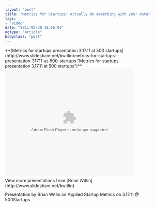 ```yaml
---
layout: "post"
title: "Metrics for Startups: Actually do something with your data"
tags: 
- "video"
date: "2011-03-30 18:16:00"
ogtype: "article"
bodyclass: "post"
---
```


<div id="__ss_7313077" style="width:425px">**[Metrics for startups presentation 3.17.11 at 500 startups](http://www.slideshare.net/bwitlin/metrics-for-startups-presentation-31711-at-500-startups "Metrics for startups presentation 3.17.11 at 500 startups")**  
<object height="355" id="__sse7313077" width="425"><param name="movie" value="http://static.slidesharecdn.com/swf/ssplayer2.swf?doc=metricsforstartupspresentation3-17-11at500startups-110318231238-phpapp02&stripped_title=metrics-for-startups-presentation-31711-at-500-startups&userName=bwitlin"></param><param name="allowFullScreen" value="true"></param><param name="allowScriptAccess" value="always"></param><embed allowfullscreen="true" allowscriptaccess="always" height="355" name="__sse7313077" src="http://static.slidesharecdn.com/swf/ssplayer2.swf?doc=metricsforstartupspresentation3-17-11at500startups-110318231238-phpapp02&stripped_title=metrics-for-startups-presentation-31711-at-500-startups&userName=bwitlin" type="application/x-shockwave-flash" width="425"></embed></object><div style="padding:5px 0 12px">View more presentations from [Brian Witlin](http://www.slideshare.net/bwitlin).</div></div>Presentation by Brian Witlin on Applied Startup Metrics on 3.17.11 @ 500Startups